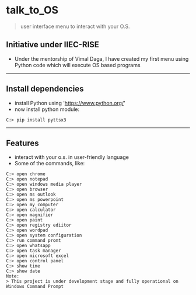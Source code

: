 # talk_to_OS
> user interface menu to interact with your O.S.
## 
## Initiative under IIEC-RISE
- Under the mentorship of Vimal Daga, I have created my first menu using Python code which will execute OS based programs
---
## Install dependencies
- install Python using 'https://www.python.org/'
- now install python module:
```shell
C:> pip install pyttsx3
```
---
## Features
- interact with your o.s. in user-friendly language
- Some of the commands, like: 
```shell
C:> open chrome
C:> open notepad
C:> open windows media player
C:> open browser
C:> open ms outlook
C:> open ms powerpoint
C:> open my computer
C:> open calculator
C:> open magnifier
C:> open paint
C:> open registry ediitor
C:> open wordpad
C:> open system configuration
C:> run command promt
C:> open whatsapp
C:> open task manager
C:> open microsoft excel
C:> open control panel
C:> show time
C:> show date
Note: 
> This project is under development stage and fully operational on Windows Command Prompt
